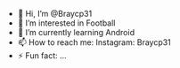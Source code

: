 - 👋 Hi, I’m @Braycp31
- 👀 I’m interested in Football
- 🌱 I’m currently learning Android
- 📫 How to reach me: Instagram: Braycp31
- ⚡ Fun fact: ...

<!---
Braycp31/Braycp31 is a ✨ special ✨ repository because its `README.md` (this file) appears on your GitHub profile.
You can click the Preview link to take a look at your changes.
--->
